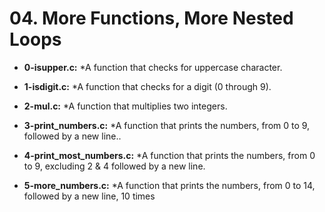 # 04. More Functions, More Nested Loops

* **0-isupper.c:**
    *A function that checks for uppercase character.

* **1-isdigit.c:**
    *A function that checks for a digit (0 through 9).

* **2-mul.c:**
    *A function that multiplies two integers.

* **3-print_numbers.c:**
    *A function that prints the numbers, from 0 to 9, followed by a new line..

* **4-print_most_numbers.c:**
    *A function that prints the numbers, from 0 to 9, excluding 2 & 4 followed by a new line.

* **5-more_numbers.c:**
    *A function that prints the numbers, from 0 to 14, followed by a new line, 10 times
